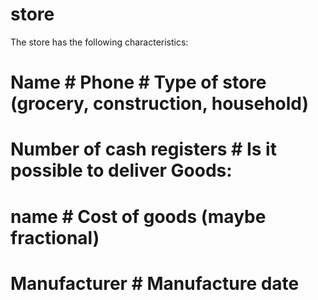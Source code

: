 # store

The store has the following characteristics:
# Name # Phone # Type of store (grocery, construction, household)
# Number of cash registers # Is it possible to deliver Goods:
# name # Cost of goods (maybe fractional)
# Manufacturer # Manufacture date